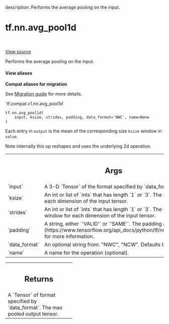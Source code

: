 description: Performs the average pooling on the input.

<div itemscope itemtype="http://developers.google.com/ReferenceObject">
<meta itemprop="name" content="tf.nn.avg_pool1d" />
<meta itemprop="path" content="Stable" />
</div>

# tf.nn.avg_pool1d

<!-- Insert buttons and diff -->

<table class="tfo-notebook-buttons tfo-api nocontent" align="left">

</table>

<a target="_blank" class="external" href="/code/stable/tensorflow/python/ops/nn_ops.py">View source</a>



Performs the average pooling on the input.

<section class="expandable">
  <h4 class="showalways">View aliases</h4>
  <p>
<b>Compat aliases for migration</b>
<p>See
<a href="https://www.tensorflow.org/guide/migrate">Migration guide</a> for
more details.</p>
<p>`tf.compat.v1.nn.avg_pool1d`</p>
</p>
</section>

<pre class="devsite-click-to-copy prettyprint lang-py tfo-signature-link">
<code>tf.nn.avg_pool1d(
    input, ksize, strides, padding, data_format=&#x27;NWC&#x27;, name=None
)
</code></pre>



<!-- Placeholder for "Used in" -->

Each entry in `output` is the mean of the corresponding size `ksize`
window in `value`.

Note internally this op reshapes and uses the underlying 2d operation.

<!-- Tabular view -->
 <table class="responsive fixed orange">
<colgroup><col width="214px"><col></colgroup>
<tr><th colspan="2"><h2 class="add-link">Args</h2></th></tr>

<tr>
<td>
`input`
</td>
<td>
A 3-D `Tensor` of the format specified by `data_format`.
</td>
</tr><tr>
<td>
`ksize`
</td>
<td>
An int or list of `ints` that has length `1` or `3`. The size of the
window for each dimension of the input tensor.
</td>
</tr><tr>
<td>
`strides`
</td>
<td>
An int or list of `ints` that has length `1` or `3`. The stride of
the sliding window for each dimension of the input tensor.
</td>
</tr><tr>
<td>
`padding`
</td>
<td>
A string, either `'VALID'` or `'SAME'`. The padding algorithm. See
[here](https://www.tensorflow.org/api_docs/python/tf/nn#notes_on_padding_2)
for more information.
</td>
</tr><tr>
<td>
`data_format`
</td>
<td>
An optional string from: "NWC", "NCW". Defaults to "NWC".
</td>
</tr><tr>
<td>
`name`
</td>
<td>
A name for the operation (optional).
</td>
</tr>
</table>



<!-- Tabular view -->
 <table class="responsive fixed orange">
<colgroup><col width="214px"><col></colgroup>
<tr><th colspan="2"><h2 class="add-link">Returns</h2></th></tr>
<tr class="alt">
<td colspan="2">
A `Tensor` of format specified by `data_format`.
The max pooled output tensor.
</td>
</tr>

</table>

